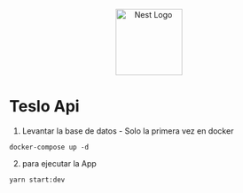 <p align="center">
  <a href="http://nestjs.com/" target="blank"><img src="https://nestjs.com/img/logo-small.svg" width="120" alt="Nest Logo" /></a>
</p>

# Teslo Api


1. Levantar la base de datos - Solo la primera vez en docker
```
docker-compose up -d
```


2. para ejecutar la App
```
yarn start:dev
```


